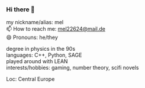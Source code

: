 ### Hi there 👋

my nickname/alias: mel  
📫 How to reach me: mel22624@mail.de  
😄 Pronouns: he/they  

degree in physics in the 90s  
languages: C++, Python, SAGE  
played around with LEAN  
interests/hobbies: gaming, number theory, scifi novels  

Loc: Central Europe


<!--
**sikefield3/sikefield3** is a ✨ _special_ ✨ repository because its `README.md` (this file) appears on your GitHub profile.

Here are some ideas to get you started:

- 🔭 I’m currently working on ...
- 🌱 I’m currently learning ...
- 👯 I’m looking to collaborate on ...
- 🤔 I’m looking for help with ...
- 💬 Ask me about ...
- 📫 How to reach me: ...
- 😄 Pronouns: ...
- ⚡ Fun fact: ...
-->
